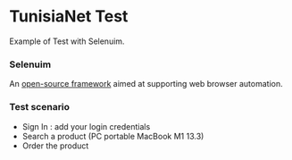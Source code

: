 ﻿# TunisiaNet Test
 Example of Test with Selenuim.
 
 ### Selenuim
 An [open-source framework](https://www.selenium.dev/) aimed at supporting web browser automation.
 
 ### Test scenario
 * Sign In : add your login credentials 
 * Search a product (PC portable MacBook M1 13.3)
 * Order the product
 
